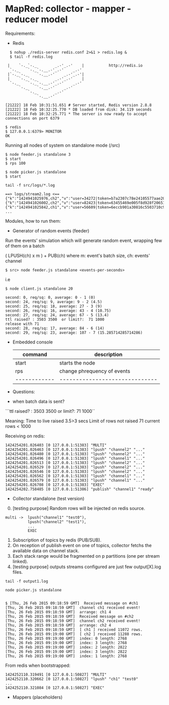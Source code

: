 # MapRed: collector - mapper - reducer model

Requirements:

  - Redis

  ```
    $ nohup ./redis-server redis.conf 2>&1 > redis.log &
    $ tail -f redis.log

   |    `-._`-._        _.-'_.-'    |           http://redis.io
    `-._    `-._`-.__.-'_.-'    _.-'
   |`-._`-._    `-.__.-'    _.-'_.-'|
   |    `-._`-._        _.-'_.-'    |
    `-._    `-._`-.__.-'_.-'    _.-'
        `-._    `-.__.-'    _.-'
            `-._        _.-'
                `-.__.-'

  [21222] 18 Feb 10:31:51.651 # Server started, Redis version 2.8.8
  [21222] 18 Feb 10:32:25.770 * DB loaded from disk: 34.119 seconds
  [21222] 18 Feb 10:32:25.771 * The server is now ready to accept connections on port 6379

  $ redis
  $ 127.0.0.1:6379> MONITOR
  OK
  ```

Running all nodes of system on standalone mode (/src)

```
$ node feeder.js standalone 3
$ start
$ rps 100
```

```
$ node picker.js standalone
$ start
```

```
tail -f src/logs/*.log

==> logs/stream2.log <==
{"k":"1424941025976,ch2","v":"user=34272|token=b7a2307c78e24105577aae20646ced2fadd22e4d9c739fc07c8f99806d2244890185824ed2020b29f803ab250c50a5aac51242b6bf208437109f0534abfe11b9"}
{"k":"1424941026002,ch2","v":"user=82423|token=63455469e005f8d928f206518c6ca811dc9d166b00d529d9fad0f01d4b3761e47e3cd1d60365a749207101e3a0b16d3d24074454faf9da627ecfceb47cbbca2d"}
{"k":"1424941025842,ch1","v":"user=56609|token=6eccb901a30816c5503710c93ed419936fb4e4f460f80325e61a34574501af231f63432d20be16e24259096b644c5d316437e1dd8b35eb385253e4ffc84527d3"}
...
```



Modules, how to run them:


  - Generator of random events (feeder)

  Run the events' simulation which will generate random event, wrapping few of them on a batch

  ( LPUSH(ch) x m ) + PUB(ch) where m: event's batch size, ch: events' channel

  ```
  $ src> node feeder.js standalone <events-per-seconds>
  ```

  i.e

  ```
  $ node client.js standalone 20

  second: 0, req/sq: 0, average: 0 - 1 (0)
  second: 24, req/sq: 9, average: 9 - 2 (4.5)
  second: 25, req/sq: 18, average: 27 - 3 (9)
  second: 26, req/sq: 16, average: 43 - 4 (10.75)
  second: 27, req/sq: 24, average: 67 - 5 (13.4)
  ttl raised? : 3503 3500  or limit?:  71 1000
  release with 71
  second: 28, req/sq: 17, average: 84 - 6 (14)
  second: 29, req/sq: 23, average: 107 - 7 (15.285714285714286)
  ```
  * Embedded console

    | command     | description                  |
    | ------------|------------------------------|
    | start       | starts the node              |
    | rps <n>     | change phrequency of events  |
    | ------------|------------------------------|

  * Questions:

  - when batch data is sent?

  ```ttl raised? : 3503 3500  or limit?:  71 1000``

  Meaning: Time to live raised 3.5>3 secs
           Limit of rows not raised 71 current rows < 1000


  Receiving on redis:

  ```
  1424254201.026403 [0 127.0.0.1:51383] "MULTI"
  1424254201.026463 [0 127.0.0.1:51383] "lpush" "channel2" "..."
  1424254201.026480 [0 127.0.0.1:51383] "lpush" "channel2" "..."
  1424254201.026496 [0 127.0.0.1:51383] "lpush" "channel1" "..."
  1424254201.026513 [0 127.0.0.1:51383] "lpush" "channel2" "..."
  1424254201.026529 [0 127.0.0.1:51383] "lpush" "channel2" "..."
  1424254201.026546 [0 127.0.0.1:51383] "lpush" "channel2" "..."
  1424254201.026562 [0 127.0.0.1:51383] "lpush" "channel1" "..."
  1424254201.026579 [0 127.0.0.1:51383] "lpush" "channel1" "..."
  1424254201.026708 [0 127.0.0.1:51383] "EXEC"
  1424254202.758485 [0 127.0.0.1:51386] "publish" "channel1" "ready"
  ```

  - Collector standalone (test version)

  0) [testing purpose] Random rows will be injected on redis source.

    multi ->  lpush("channel1" "test0"),
              lpush("channel2" "test1"),
              ...
              EXEC

  1) Subscription of topics by redis (PUB/SUB).
  2) On reception of publish event on one of topics, collector fetchs the available data on channel stack.
  3) Each stack range would be fragmented on p partitions (one per stream linked).
  4) [testing purpose] outputs streams configured are just few output[X].log files.

  ```
  tail -f output1.log
  ```

  ```
  node picker.js standalone


  $ [Thu, 26 Feb 2015 09:18:59 GMT]  Received message on #ch1
  [Thu, 26 Feb 2015 09:18:59 GMT]  channel ch1 received event!
  [Thu, 26 Feb 2015 09:18:59 GMT]  arrange: ch1 4
  [Thu, 26 Feb 2015 09:18:59 GMT]  Received message on #ch2
  [Thu, 26 Feb 2015 09:18:59 GMT]  channel ch2 received event!
  [Thu, 26 Feb 2015 09:18:59 GMT]  arrange: ch2 4
  [Thu, 26 Feb 2015 09:18:59 GMT]  [ ch1 ] received 11072 rows.
  [Thu, 26 Feb 2015 09:19:00 GMT]  [ ch2 ] received 11288 rows.
  [Thu, 26 Feb 2015 09:19:00 GMT]  index: 0 length: 2768
  [Thu, 26 Feb 2015 09:19:00 GMT]  index: 3 length: 2768
  [Thu, 26 Feb 2015 09:19:00 GMT]  index: 2 length: 2822
  [Thu, 26 Feb 2015 09:19:00 GMT]  index: 3 length: 2822
  [Thu, 26 Feb 2015 09:19:00 GMT]  index: 1 length: 2768

  ```

  From redis when bootstrapped:

  ```
  1424252110.319491 [0 127.0.0.1:50827] "MULTI"
  1424252110.320662 [0 127.0.0.1:50827] "lpush" "ch1" "test0"
  ...
  1424252110.321084 [0 127.0.0.1:50827] "EXEC"
  ```


  - Mappers (placeholders)

